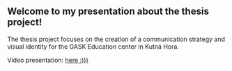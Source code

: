 ## Welcome to my presentation about the thesis project!
The thesis project focuses on the creation of a communication strategy and visual identity for the GASK Education center in Kutná Hora. 



Video presentation: [here :)))](https://www.youtube.com/watch?v=FkHVHjh8q5U)
